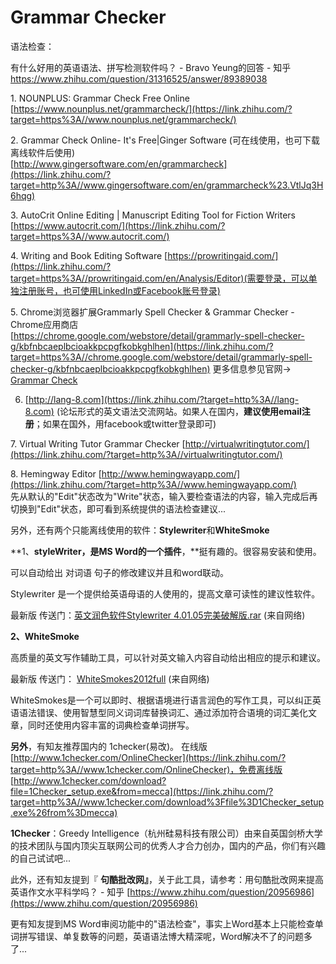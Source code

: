 


# Grammar Checker


语法检查：

有什么好用的英语语法、拼写检测软件吗？ - Bravo Yeung的回答 - 知乎
https://www.zhihu.com/question/31316525/answer/89389038




1\. NOUNPLUS: Grammar Check Free Online [https://www.nounplus.net/grammarcheck/](https://link.zhihu.com/?target=https%3A//www.nounplus.net/grammarcheck/)  
  
2\. Grammar Check Online- It's Free|Ginger Software (可在线使用，也可下载离线软件后使用)  
[http://www.gingersoftware.com/en/grammarcheck](https://link.zhihu.com/?target=http%3A//www.gingersoftware.com/en/grammarcheck%23.VtlJq3H6hqg)  
  
3\. AutoCrit Online Editing | Manuscript Editing Tool for Fiction Writers [https://www.autocrit.com/](https://link.zhihu.com/?target=https%3A//www.autocrit.com/)  
  
4\. Writing and Book Editing Software [https://prowritingaid.com/](https://link.zhihu.com/?target=https%3A//prowritingaid.com/en/Analysis/Editor)(需要登录，可以单独注册账号，也可使用LinkedIn或Facebook账号登录)  
  
5\. Chrome浏览器扩展Grammarly Spell Checker & Grammar Checker - Chrome应用商店  
[https://chrome.google.com/webstore/detail/grammarly-spell-checker-g/kbfnbcaeplbcioakkpcpgfkobkghlhen](https://link.zhihu.com/?target=https%3A//chrome.google.com/webstore/detail/grammarly-spell-checker-g/kbfnbcaeplbcioakkpcpgfkobkghlhen) 更多信息参见官网-> [Grammar Check](https://link.zhihu.com/?target=http%3A//www.grammarly.com/)  
  
  
6. [http://lang-8.com](https://link.zhihu.com/?target=http%3A//lang-8.com) (论坛形式的英文语法交流网站。如果人在国内，**建议使用email注册**；如果在国外，用facebook或twitter登录即可)  
  
  
7\. Virtual Writing Tutor Grammar Checker [http://virtualwritingtutor.com/](https://link.zhihu.com/?target=http%3A//virtualwritingtutor.com/)  
  
8\. Hemingway Editor [http://www.hemingwayapp.com/](https://link.zhihu.com/?target=http%3A//www.hemingwayapp.com/)  
先从默认的"Edit"状态改为"Write"状态，输入要检查语法的内容，输入完成后再切换到"Edit"状态，即可看到系统提供的语法检查建议...  
  
  
另外，还有两个只能离线使用的软件：**Stylewriter**和**WhiteSmoke**  
  

**1、****styleWriter**，是MS Word的一个插件**，**挺有趣的。很容易安装和使用。

  

可以自动给出 对词语 句子的修改建议并且和word联动。

Stylewriter 是一个提供给英语母语的人使用的，提高文章可读性的建议性软件。  

  

最新版 传送门：[英文润色软件Stylewriter 4.01.05完美破解版.rar](https://link.zhihu.com/?target=http%3A//pan.baidu.com/share/link%3Fshareid%3D1683037035%26uk%3D2082163986) (来自网络)

  

**2、WhiteSmoke**

高质量的英文写作辅助工具，可以针对英文输入内容自动给出相应的提示和建议。  

  

最新版 传送门： [WhiteSmokes2012full](https://link.zhihu.com/?target=http%3A//pan.baidu.com/s/1pJqTK0N) (来自网络)  

  
WhiteSmokes是一个可以即时、根据语境进行语言润色的写作工具，可以纠正英语语法错误、使用智慧型同义词词库替换词汇、通过添加符合语境的词汇美化文章，同时还使用内容丰富的词典检查单词拼写。  
  

  
**另外**，有知友推荐国内的 1checker(易改)。 在线版 [http://www.1checker.com/OnlineChecker](https://link.zhihu.com/?target=http%3A//www.1checker.com/OnlineChecker)，免费离线版 [http://www.1checker.com/download?file=1Checker_setup.exe&from=mecca](https://link.zhihu.com/?target=http%3A//www.1checker.com/download%3Ffile%3D1Checker_setup.exe%26from%3Dmecca)  
  
**1Checker**：Greedy Intelligence（杭州硅易科技有限公司）由来自英国剑桥大学的技术团队与国内顶尖互联网公司的优秀人才合力创办，国内的产品，你们有兴趣的自己试试吧...  
  
此外，还有知友提到『 **句酷批改网』**，关于此工具，请参考：用句酷批改网来提高英语作文水平科学吗？ \- 知乎 [https://www.zhihu.com/question/20956986](https://www.zhihu.com/question/20956986)  
  
更有知友提到MS Word审阅功能中的"语法检查"，事实上Word基本上只能检查单词拼写错误、单复数等的问题，英语语法博大精深呢，Word解决不了的问题多了...











































